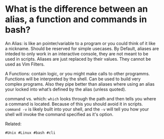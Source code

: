 # What is the difference between an alias, a function and commands in bash?

An Alias:
is like an pointer/variable to a program or you could think of it like a nickname. Should be reserved for simple usecases.
By Default, aliases are inteded to only work in an interactive console, they are not meant to be used in scripts.
Aliases are just replaced by their values.
They cannot be used as Vim Filters.

A Functions:
contain logic, or you might make calls to other programms. Functions will be interpreted by the shell.
Can be used to build very complex programs. Also they pipe better than aliases where using an alias your
locked into what’s defined by the alias (unless quoted).

command vs. which:
`which` looks through the path and then tells you where a command is located. Because of this you should avoid it in scripts.
`command -v` is likely built into your shell, and the `-v` will tell you how your shell will invoke the command specified
as it's option.


Related:

    #Unix #Linux #bash #cli
